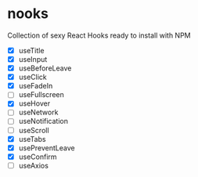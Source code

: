 # nooks

Collection of sexy React Hooks ready to install with NPM

- [x] useTitle
- [x] useInput
- [x] useBeforeLeave
- [x] useClick
- [x] useFadeIn
- [ ] useFullscreen
- [x] useHover
- [ ] useNetwork
- [ ] useNotification
- [ ] useScroll
- [x] useTabs
- [x] usePreventLeave
- [x] useConfirm
- [ ] useAxios
